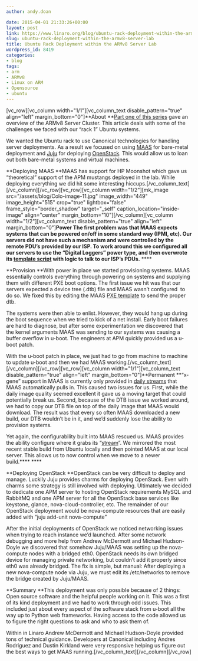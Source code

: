 ```yaml
---
author: andy.doan

date: 2015-04-01 21:33:26+00:00
layout: post
link: https://www.linaro.org/blog/ubuntu-rack-deployment-within-the-armv8-server-lab/
slug: ubuntu-rack-deployment-within-the-armv8-server-lab
title: Ubuntu Rack Deployment within the ARMv8 Server Lab
wordpress_id: 8419
categories:
- blog
tags:
- arm
- ARMv8
- Linux on ARM
- Opensource
- ubuntu
---
```


[vc_row][vc_column width="1/1"][vc_column_text disable_pattern="true" align="left" margin_bottom="0"]**About
**[Part one of this series](https://www.linaro.org/blog/armv8-server-lab/) gave an overview of the ARMv8 Server Cluster. This article deals with some of the challenges we faced with our “rack 1” Ubuntu systems.

We wanted the Ubuntu rack to use Canonical technologies for handling server deployments. As a result we focused on using [MAAS](https://maas.ubuntu.com/) for bare-metal deployment and [Juju](https://juju.ubuntu.com/) for deploying [OpenStack](http://www.openstack.org/). This would allow us to loan out both bare-metal systems and virtual machines.

**Deploying MAAS
**MAAS has support for HP Moonshot which gave us “theoretical” support of the APM mustangs deployed in the lab. While deploying everything we did hit some interesting hiccups.[/vc_column_text][/vc_column][/vc_row][vc_row][vc_column width="1/2"][mk_image src="/assets/blog/Colo-image-11.jpg" image_width="449" image_height="515" crop="true" lightbox="false" frame_style="border_shadow" target="_self" caption_location="inside-image" align="center" margin_bottom="10"][/vc_column][vc_column width="1/2"][vc_column_text disable_pattern="true" align="left" margin_bottom="0"]**Power
**The first problem was that MAAS expects systems that can be powered on/off in some standard way (IPMI, etc). Our servers did not have such a mechanism and were controlled by the remote PDU’s provided by our ISP. To work around this we configured all our servers to use the “Digital Loggers” power type, and then overwrote its [template script](http://bazaar.launchpad.net/~maas-committers/maas/1.6/view/head:/etc/maas/templates/power/dli.template) with logic to talk to our ISP’s PDUs.**** ****

**Provision
**With power in place we started provisioning systems. MAAS essentially controls everything through powering on systems and supplying them with different PXE boot options. The first issue we hit was that our servers expected a device tree (.dtb) file and MAAS wasn’t configured  to do so. We fixed this by editing the MAAS [PXE template](http://bazaar.launchpad.net/~maas-committers/maas/1.6/view/head:/etc/maas/templates/pxe/config.install.armhf.template) to send the proper dtb.

The systems were then able to enlist. However, they would hang up during the boot sequence when we tried to kick of a net install. Early boot failures are hard to diagnose, but after some experimentation we discovered that the kernel arguments MAAS was sending to our systems was causing a buffer overflow in u-boot. The engineers at APM quickly provided us a u-boot patch.

With the u-boot patch in place, we just had to go from machine to machine to update u-boot and then we had MAAS working.[/vc_column_text][/vc_column][/vc_row][vc_row][vc_column width="1/1"][vc_column_text disable_pattern="true" align="left" margin_bottom="0"]**Permanent
**“x-gene” support in MAAS is currently only provided in [daily streams](http://maas.ubuntu.com/images/ephemeral-v2/daily/streams/v1/) that MAAS automatically pulls in. This caused two issues for us. First, while the daily image quality seemed excellent it gave us a moving target that could potentially break us. Second, because of the DTB issue we worked around, we had to copy our DTB file on top of the daily image that MAAS would download. The result was that every so often MAAS downloaded a new build, our DTB wouldn’t be in it, and we’d suddenly lose the ability to provision systems.

Yet again, the configurability built into MAAS rescued us. MAAS provides the ability configure where it grabs its “[stream](http://bazaar.launchpad.net/~maas-committers/maas/1.5/view/head:/etc/maas/bootresources.yaml)”. We mirrored the most recent stable build from Ubuntu locally and then pointed MAAS at our local server. This allows us to now control when we move to a newer build.**** ****

**Deploying OpenStack
**OpenStack can be very difficult to deploy and manage. Luckily Juju provides charms for deploying OpenStack. Even with charms some strategy is still involved with deploying. Ultimately we decided to dedicate one APM server to hosting OpenStack requirements MySQL and RabbitMQ and one APM server for all the OpenStack base services like keystone, glance, nova-cloud-controller, etc. The remainder of our OpenStack deployment would be nova-compute resources that are easily added with “juju add-unit nova-compute”

After the initial deployments of OpenStack we noticed networking issues when trying to reach instance we’d launched. After some network debugging and more help from Andrew McDermott and Michael Hudson-Doyle we discovered that somehow Juju/MAAS was setting up the nova-compute nodes with a bridged eth0. OpenStack needs its own bridged device for managing private networking, but couldn’t add it properly since eth0 was already bridged. The fix is simple, but manual: After deploying a new nova-compute node via Juju, we must edit its /etc/networks to remove the bridge created by Juju/MAAS.

**Summary
**This deployment was only possible because of 2 things: Open source software and the helpful people working on it. This was a first of its kind deployment and we had to work through odd issues. This included just about every aspect of the software stack from u-boot all the way up to Python web frameworks. Having access to the code allowed us to figure the right questions to ask and who to ask them of.

Within in Linaro Andrew McDermott and Michael Hudson-Doyle provided tons of technical guidance. Developers at Canonical including Andres Rodriguez and Dustin Kirkland were very responsive helping us figure out the best ways to get MAAS running.[/vc_column_text][/vc_column][/vc_row]
